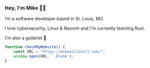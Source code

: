### Hey, I'm Mike 👨‍💻

I’m a software developer based in St. Louis, MO.

I love cybersecurity, Linux & Neovim and I'm currently learning Rust.

I'm also a guitarist 🎸

```ts
function checkMyWebsite() {
    const URL = "https://mikewilsonstl.com/";
    window.open(URL, '_blank');
}
```
